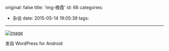 original: false
title: 'img-晚霞'
id: 66
categories:
  - 杂谈
date: 2015-05-14 19:05:39
tags:
---
<!--more-->
[![image](http://liqiong520-hexo.stor.sinaapp.com/img%2Fwpid-wp-1431601482937-1024x768.jpg "wp-1431601482937.jpg")](http://liqiong520-hexo.stor.sinaapp.com/img%2Fwpid-wp-1431601482937-1024x768.jpg)

<span class="post_sig">发自 WordPress for Android</span>
